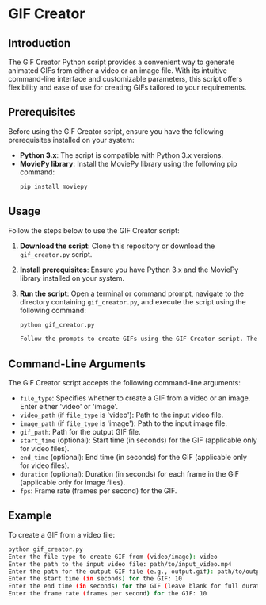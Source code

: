 # GIF Creator

## Introduction

The GIF Creator Python script provides a convenient way to generate animated GIFs from either a video or an image file. With its intuitive command-line interface and customizable parameters, this script offers flexibility and ease of use for creating GIFs tailored to your requirements.

## Prerequisites

Before using the GIF Creator script, ensure you have the following prerequisites installed on your system:

- **Python 3.x**: The script is compatible with Python 3.x versions.
- **MoviePy library**: Install the MoviePy library using the following pip command:
  ```bash
  pip install moviepy
## Usage

Follow the steps below to use the GIF Creator script:

1. **Download the script**: Clone this repository or download the `gif_creator.py` script.

2. **Install prerequisites**: Ensure you have Python 3.x and the MoviePy library installed on your system.

3. **Run the script**: Open a terminal or command prompt, navigate to the directory containing `gif_creator.py`, and execute the script using the following command:
   ```bash
   python gif_creator.py

   Follow the prompts to create GIFs using the GIF Creator script. The script will guide you through choosing the file type (video or image) and provide the necessary input parameters.

## Command-Line Arguments

The GIF Creator script accepts the following command-line arguments:

- `file_type`: Specifies whether to create a GIF from a video or an image. Enter either 'video' or 'image'.
- `video_path` (if `file_type` is 'video'): Path to the input video file.
- `image_path` (if `file_type` is 'image'): Path to the input image file.
- `gif_path`: Path for the output GIF file.
- `start_time` (optional): Start time (in seconds) for the GIF (applicable only for video files).
- `end_time` (optional): End time (in seconds) for the GIF (applicable only for video files).
- `duration` (optional): Duration (in seconds) for each frame in the GIF (applicable only for image files).
- `fps`: Frame rate (frames per second) for the GIF.

## Example

To create a GIF from a video file:

```bash
python gif_creator.py
Enter the file type to create GIF from (video/image): video
Enter the path to the input video file: path/to/input_video.mp4
Enter the path for the output GIF file (e.g., output.gif): path/to/output.gif
Enter the start time (in seconds) for the GIF: 10
Enter the end time (in seconds) for the GIF (leave blank for full duration): 20
Enter the frame rate (frames per second) for the GIF: 10
